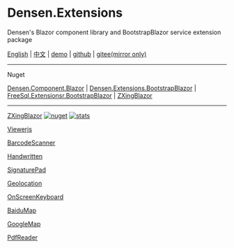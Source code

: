 # Densen.Extensions
Densen's Blazor component library and BootstrapBlazor service extension package

 [English](README.md) | [中文](README.zh-CN.md) | [demo](https://blazor.app1.es/) | [github](https://github.com/densen2014/Densen.Extensions) | [gitee(mirror only)](https://gitee.com/densen2014/Densen.Extensions)

---

Nuget

 [Densen.Component.Blazor](https://www.nuget.org/packages/Densen.Component.Blazor/) | [Densen.Extensions.BootstrapBlazor](https://www.nuget.org/packages/Densen.Extensions.BootstrapBlazor/)  | [FreeSql.Extensionsr.BootstrapBlazor](https://www.nuget.org/packages/Densen.FreeSql.Extensions.BootstrapBlazor/)  | [ZXingBlazor](https://www.nuget.org/packages/ZXingBlazor/)
 
---
[ZXingBlazor](https://github.com/densen2014/ZXingBlazor)
[![nuget](https://img.shields.io/nuget/v/ZXingBlazor.svg?style=flat-square)](https://www.nuget.org/packages/ZXingBlazor) 
[![stats](https://img.shields.io/nuget/dt/ZXingBlazor.svg?style=flat-square)](https://www.nuget.org/stats/packages/ZXingBlazor?groupby=Version)

[Viewerjs](Densen.Component.Blazor/Viewerjs.md)
  
[BarcodeScanner](Densen.Component.Blazor/BarcodeScanner.md)
   
[Handwritten](Densen.Component.Blazor/Handwritten.md)

[SignaturePad](Densen.Component.Blazor/SignaturePad.md)

[Geolocation](Densen.Component.Blazor/Geolocation.md)

[OnScreenKeyboard](Densen.Component.Blazor/OnScreenKeyboard.md)

[BaiduMap](Densen.Component.Blazor/BaiduMap.md)

[GoogleMap](Densen.Component.Blazor/Map.md)

[PdfReader](https://github.com/densen2014/BootstrapBlazor.PdfReader)
